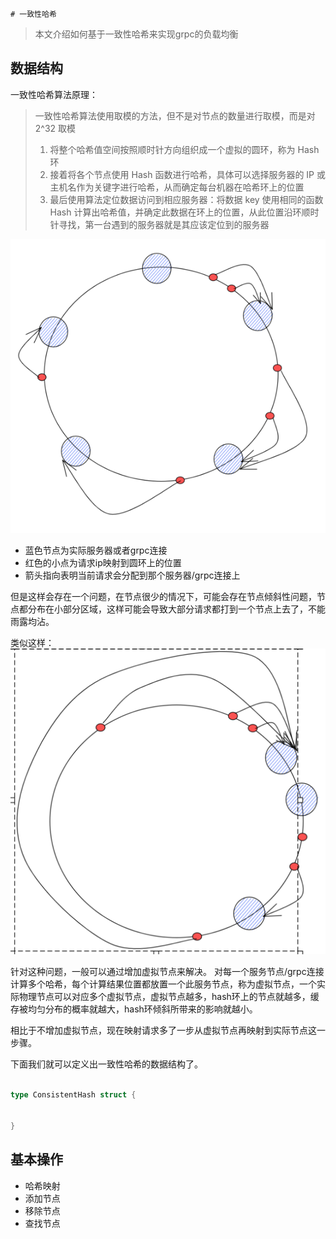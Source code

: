     # 一致性哈希
> 本文介绍如何基于一致性哈希来实现grpc的负载均衡

## 数据结构

一致性哈希算法原理：
> 一致性哈希算法使用取模的方法，但不是对节点的数量进行取模，而是对 2^32 取模
> 1. 将整个哈希值空间按照顺时针方向组织成一个虚拟的圆环，称为 Hash 环
> 2. 接着将各个节点使用 Hash 函数进行哈希，具体可以选择服务器的 IP 或主机名作为关键字进行哈希，从而确定每台机器在哈希环上的位置
> 3. 最后使用算法定位数据访问到相应服务器：将数据 key 使用相同的函数 Hash 计算出哈希值，并确定此数据在环上的位置，从此位置沿环顺时针寻找，第一台遇到的服务器就是其应该定位到的服务器

![img.png](img.png)

* 蓝色节点为实际服务器或者grpc连接
* 红色的小点为请求ip映射到圆环上的位置
* 箭头指向表明当前请求会分配到那个服务器/grpc连接上

但是这样会存在一个问题，在节点很少的情况下，可能会存在节点倾斜性问题，节点都分布在小部分区域，这样可能会导致大部分请求都打到一个节点上去了，不能雨露均沾。

类似这样：
![img_1.png](img_1.png)

针对这种问题，一般可以通过增加虚拟节点来解决。 对每一个服务节点/grpc连接计算多个哈希，每个计算结果位置都放置一个此服务节点，称为虚拟节点，一个实际物理节点可以对应多个虚拟节点，虚拟节点越多，hash环上的节点就越多，缓存被均匀分布的概率就越大，hash环倾斜所带来的影响就越小。

相比于不增加虚拟节点，现在映射请求多了一步从虚拟节点再映射到实际节点这一步骤。

下面我们就可以定义出一致性哈希的数据结构了。

```go

type ConsistentHash struct {
	
	
}
```

## 基本操作
* 哈希映射
* 添加节点
* 移除节点
* 查找节点